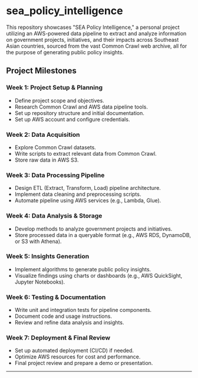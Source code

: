 # sea_policy_intelligence
This repository showcases "SEA Policy Intelligence," a personal project utilizing an AWS-powered data pipeline to extract and analyze information on government projects, initiatives, and their impacts across Southeast Asian countries, sourced from the vast Common Crawl web archive, all for the purpose of generating public policy insights.

## Project Milestones

### Week 1: Project Setup & Planning
- Define project scope and objectives.
- Research Common Crawl and AWS data pipeline tools.
- Set up repository structure and initial documentation.
- Set up AWS account and configure credentials.

### Week 2: Data Acquisition
- Explore Common Crawl datasets.
- Write scripts to extract relevant data from Common Crawl.
- Store raw data in AWS S3.

### Week 3: Data Processing Pipeline
- Design ETL (Extract, Transform, Load) pipeline architecture.
- Implement data cleaning and preprocessing scripts.
- Automate pipeline using AWS services (e.g., Lambda, Glue).

### Week 4: Data Analysis & Storage
- Develop methods to analyze government projects and initiatives.
- Store processed data in a queryable format (e.g., AWS RDS, DynamoDB, or S3 with Athena).

### Week 5: Insights Generation
- Implement algorithms to generate public policy insights.
- Visualize findings using charts or dashboards (e.g., AWS QuickSight, Jupyter Notebooks).

### Week 6: Testing & Documentation
- Write unit and integration tests for pipeline components.
- Document code and usage instructions.
- Review and refine data analysis and insights.

### Week 7: Deployment & Final Review
- Set up automated deployment (CI/CD) if needed.
- Optimize AWS resources for cost and performance.
- Final project review and prepare a demo or presentation.

---